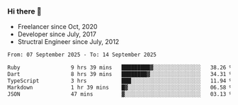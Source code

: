 ### Hi there 👋

- Freelancer since Oct, 2020
- Developer since July, 2017
- Structral Engineer since July, 2012

<!--START_SECTION:waka-->

```txt
From: 07 September 2025 - To: 14 September 2025

Ruby                9 hrs 39 mins   █████████▓░░░░░░░░░░░░░░░   38.26 %
Dart                8 hrs 39 mins   ████████▓░░░░░░░░░░░░░░░░   34.31 %
TypeScript          3 hrs           ███░░░░░░░░░░░░░░░░░░░░░░   11.94 %
Markdown            1 hr 39 mins    █▓░░░░░░░░░░░░░░░░░░░░░░░   06.58 %
JSON                47 mins         ▓░░░░░░░░░░░░░░░░░░░░░░░░   03.13 %
```

<!--END_SECTION:waka-->
